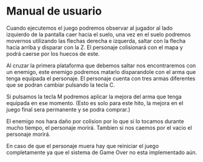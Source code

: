 # Manual de usuario

Cuando ejecutemos el juego podremos observar al jugador al lado izquierdo de la pantalla caer hacia el suelo, una vez en el suelo podremos movernos utilizando las flechas derecha e izquerda, saltar con la flecha hacia arriba y disparar con la Z. El personaje colisionará con el mapa y podrá caerse por los huecos de este.

Al cruzar la primera plataforma que debemos saltar nos encontraremos con un enemigo, este enemigo podremos matarlo disparandole con el arma que tenga equipada el personaje. El personaje cuenta con tres armas diferentes que se podran cambiar pulsando la tecla C. 

Si pulsamos la tecla M podremos aplicar la mejora del arma que tenga equipada en ese momento. (Esto es solo para este hito, la mejora en el juego final sera permanente y se podra comprar.)

El enemigo nos hara daño por colision por lo que si lo tocamos durante mucho tiempo, el personaje morirá. Tambien si nos caemos por el vacio el personaje morirá.

En caso de que el personaje muera hay que reiniciar el juego completamente ya que el sistema de Game Over no esta implementado aún.
